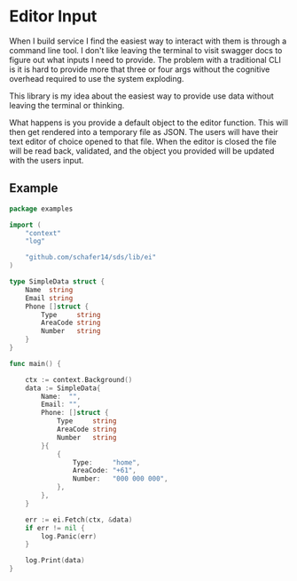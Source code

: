 # Editor Input

When I build service I find the easiest way to interact with them is through
a command line tool. I don't like leaving the terminal to visit swagger docs
to figure out what inputs I need to provide. The problem with a traditional 
CLI is it is hard to provide more that three or four args without the cognitive
overhead required to use the system exploding.

This library is my idea about the easiest way to provide use data without 
leaving the terminal or thinking.

What happens is you provide a default object to the editor function. This will
then get rendered into a temporary file as JSON. The users will have their
text editor of choice opened to that file. When the editor is closed the file
will be read back, validated, and the object you provided will be updated with
the users input.

## Example

```go
package examples

import (
	"context"
	"log"

	"github.com/schafer14/sds/lib/ei"
)

type SimpleData struct {
	Name  string
	Email string
	Phone []struct {
		Type     string
		AreaCode string
		Number   string
	}
}

func main() {

	ctx := context.Background()
	data := SimpleData{
		Name:  "",
		Email: "",
		Phone: []struct {
			Type     string
			AreaCode string
			Number   string
		}{
			{
				Type:     "home",
				AreaCode: "+61",
				Number:   "000 000 000",
			},
		},
	}

	err := ei.Fetch(ctx, &data)
	if err != nil {
		log.Panic(err)
	}

	log.Print(data)
}
```
